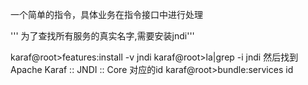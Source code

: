 一个简单的指令，具体业务在指令接口中进行处理

''' 为了查找所有服务的真实名字,需要安装jndi'''

karaf@root>features:install -v jndi
karaf@root>la|grep -i jndi
然后找到 Apache Karaf :: JNDI :: Core 对应的id
karaf@root>bundle:services id